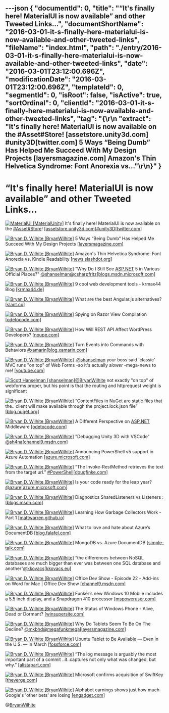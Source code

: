 ---json
{
  "documentId": 0,
  "title": "“It's finally here! MaterialUI is now available” and other Tweeted Links…",
  "documentShortName": "2016-03-01-it-s-finally-here-materialui-is-now-available-and-other-tweeted-links",
  "fileName": "index.html",
  "path": "./entry/2016-03-01-it-s-finally-here-materialui-is-now-available-and-other-tweeted-links",
  "date": "2016-03-01T23:12:00.696Z",
  "modificationDate": "2016-03-01T23:12:00.696Z",
  "templateId": 0,
  "segmentId": 0,
  "isRoot": false,
  "isActive": true,
  "sortOrdinal": 0,
  "clientId": "2016-03-01-it-s-finally-here-materialui-is-now-available-and-other-tweeted-links",
  "tag": "{\r\n  \"extract\": \"It's finally here! MaterialUI is now available on the #Asset#Store! [assetstore.unity3d.com] #unity3D[twitter.com]  5 Ways “Being Dumb” Has Helped Me Succeed With My Design Projects [layersmagazine.com]  Amazon's Thin Helvetica Syndrome: Font Anorexia vs...\"\r\n}"
}
---

# “It's finally here! MaterialUI is now available” and other Tweeted Links…

[<img alt="MaterialUI [MaterialUnity]" src="https://songhay.blob.core.windows.net/shared-social-twitter/MaterialUnity.png">](http://www.materialunity.com/ "MaterialUI [MaterialUnity]") It's finally here! MaterialUI is now available on the [#Asset](http://search.twitter.com/search?q=%23Asset)[#Store](http://search.twitter.com/search?q=%23Store)! [[assetstore.unity3d.com]](https://www.assetstore.unity3d.com/en/#!/content/51870)[#unity3D](http://search.twitter.com/search?q=%23unity3D)[[twitter.com]](https://twitter.com/MaterialUnity/status/689711205351559168/photo/1)

[<img alt="Bryan D. Wilhite [BryanWilhite]" src="https://songhay.blob.core.windows.net/shared-social-twitter/BryanWilhite.jpeg">](http://songhayblog.azurewebsites.net/ "Bryan D. Wilhite [BryanWilhite]") 5 Ways “Being Dumb” Has Helped Me Succeed With My Design Projects [[layersmagazine.com]](http://layersmagazine.com/5-ways-being-dumb-has-helped-me-succeed-with-projects.html)

[<img alt="Bryan D. Wilhite [BryanWilhite]" src="https://songhay.blob.core.windows.net/shared-social-twitter/BryanWilhite.jpeg">](http://songhayblog.azurewebsites.net/ "Bryan D. Wilhite [BryanWilhite]") Amazon's Thin Helvetica Syndrome: Font Anorexia vs. Kindle Readability [[news.slashdot.org]](http://news.slashdot.org/story/16/02/05/1727234/amazons-thin-helvetica-syndrome-font-anorexia-vs-kindle-readability?utm_source=feedly1.0mainlinkanon&utm_medium=feed)

[<img alt="Bryan D. Wilhite [BryanWilhite]" src="https://songhay.blob.core.windows.net/shared-social-twitter/BryanWilhite.jpeg">](http://songhayblog.azurewebsites.net/ "Bryan D. Wilhite [BryanWilhite]") "Why Do I Still See [ASP.NET](http://www.asp.net/) 5 in Various Official Places?" [@shanselman](http://twitter.com/shanselman)[@csharpfritz](http://twitter.com/csharpfritz)[[blogs.msdn.microsoft.com]](https://blogs.msdn.microsoft.com/webdev/2016/02/01/an-update-on-asp-net-core-and-net-core/)

[<img alt="Bryan D. Wilhite [BryanWilhite]" src="https://songhay.blob.core.windows.net/shared-social-twitter/BryanWilhite.jpeg">](http://songhayblog.azurewebsites.net/ "Bryan D. Wilhite [BryanWilhite]") 9 cool web development tools - krmax44 Blog [[krmax44.de]](https://krmax44.de/2016/02/01/9-cool-website-development-tools/)

[<img alt="Bryan D. Wilhite [BryanWilhite]" src="https://songhay.blob.core.windows.net/shared-social-twitter/BryanWilhite.jpeg">](http://songhayblog.azurewebsites.net/ "Bryan D. Wilhite [BryanWilhite]") What are the best Angular.js alternatives? [[slant.co]](http://www.slant.co/topics/4306/~angular-js-alternatives)

[<img alt="Bryan D. Wilhite [BryanWilhite]" src="https://songhay.blob.core.windows.net/shared-social-twitter/BryanWilhite.jpeg">](http://songhayblog.azurewebsites.net/ "Bryan D. Wilhite [BryanWilhite]") Spying on Razor View Compilation [[odetocode.com]](http://odetocode.com/blogs/scott/archive/2016/02/03/spying-on-razor-view-compilation.aspx)

[<img alt="Bryan D. Wilhite [BryanWilhite]" src="https://songhay.blob.core.windows.net/shared-social-twitter/BryanWilhite.jpeg">](http://songhayblog.azurewebsites.net/ "Bryan D. Wilhite [BryanWilhite]") How Will REST API Affect WordPress Developers? [[noupe.com]](http://www.noupe.com/development/cms/how-will-rest-api-affect-wordpress-developers.html)

[<img alt="Bryan D. Wilhite [BryanWilhite]" src="https://songhay.blob.core.windows.net/shared-social-twitter/BryanWilhite.jpeg">](http://songhayblog.azurewebsites.net/ "Bryan D. Wilhite [BryanWilhite]") Turn Events into Commands with Behaviors [#xamarin](http://search.twitter.com/search?q=%23xamarin)[[blog.xamarin.com]](https://blog.xamarin.com/turn-events-into-commands-with-behaviors/)

[<img alt="Bryan D. Wilhite [BryanWilhite]" src="https://songhay.blob.core.windows.net/shared-social-twitter/BryanWilhite.jpeg">](http://songhayblog.azurewebsites.net/ "Bryan D. Wilhite [BryanWilhite]") .[@shanselman](http://twitter.com/shanselman) your boss said 'classic' MVC runs "on top" of Web Forms -so it's actually *slower* -mega-news to me! [[youtube.com]](https://www.youtube.com/watch?v=g2a4W6Q7aRw&feature=youtu.be)

[<img alt="Scott Hanselman [shanselman]" src="https://songhay.blob.core.windows.net/shared-social-twitter/shanselman.jpeg">](http://hanselman.com/ "Scott Hanselman [shanselman]")[@BryanWilhite](http://twitter.com/BryanWilhite) not exactly "on top" of webforms proper, but his point is that the routing and httprequest weight is significant

[<img alt="Bryan D. Wilhite [BryanWilhite]" src="https://songhay.blob.core.windows.net/shared-social-twitter/BryanWilhite.jpeg">](http://songhayblog.azurewebsites.net/ "Bryan D. Wilhite [BryanWilhite]") “ContentFiles in NuGet are static files that the.. client will make available through the project.lock.json file” [[blog.nuget.org]](http://blog.nuget.org/20160126/nuget-contentFiles-demystified.html)

[<img alt="Bryan D. Wilhite [BryanWilhite]" src="https://songhay.blob.core.windows.net/shared-social-twitter/BryanWilhite.jpeg">](http://songhayblog.azurewebsites.net/ "Bryan D. Wilhite [BryanWilhite]") A Different Perspective on [ASP.NET](http://www.asp.net/) Middleware [[odetocode.com]](http://odetocode.com/blogs/scott/archive/2016/02/01/a-different-perspective-on-asp-net-middleware.aspx)

[<img alt="Bryan D. Wilhite [BryanWilhite]" src="https://songhay.blob.core.windows.net/shared-social-twitter/BryanWilhite.jpeg">](http://songhayblog.azurewebsites.net/ "Bryan D. Wilhite [BryanWilhite]") "Debugging Unity 3D with VSCode" [@sh4na](http://twitter.com/sh4na)[[channel9.msdn.com]](https://channel9.msdn.com/coding4fun/blog/Debugging-Unity-3D-with-VSCode)

[<img alt="Bryan D. Wilhite [BryanWilhite]" src="https://songhay.blob.core.windows.net/shared-social-twitter/BryanWilhite.jpeg">](http://songhayblog.azurewebsites.net/ "Bryan D. Wilhite [BryanWilhite]") Announcing PowerShell v5 support in Azure Automation [[azure.microsoft.com]](https://azure.microsoft.com/en-us/blog/announcing-powershell-v5-support-azure-automation/)

[<img alt="Bryan D. Wilhite [BryanWilhite]" src="https://songhay.blob.core.windows.net/shared-social-twitter/BryanWilhite.jpeg">](http://songhayblog.azurewebsites.net/ "Bryan D. Wilhite [BryanWilhite]") “The Invoke-RestMethod retrieves the text from the target url.” [#PowerShell](http://search.twitter.com/search?q=%23PowerShell)[[dougfinke.com]](http://dougfinke.com/blog/web-scraping-with-powershell-csv-files/)

[<img alt="Bryan D. Wilhite [BryanWilhite]" src="https://songhay.blob.core.windows.net/shared-social-twitter/BryanWilhite.jpeg">](http://songhayblog.azurewebsites.net/ "Bryan D. Wilhite [BryanWilhite]") Is your code ready for the leap year? [@azure](http://twitter.com/azure)[[azure.microsoft.com]](https://azure.microsoft.com/en-us/blog/is-your-code-ready-for-the-leap-year/)

[<img alt="Bryan D. Wilhite [BryanWilhite]" src="https://songhay.blob.core.windows.net/shared-social-twitter/BryanWilhite.jpeg">](http://songhayblog.azurewebsites.net/ "Bryan D. Wilhite [BryanWilhite]") Diagnostics SharedListeners vs Listeners : [[blogs.msdn.com]](http://blogs.msdn.com/b/technet/archive/2010/01/27/diagnostics-sharedlisteners-vs-listeners.aspx)

[<img alt="Bryan D. Wilhite [BryanWilhite]" src="https://songhay.blob.core.windows.net/shared-social-twitter/BryanWilhite.jpeg">](http://songhayblog.azurewebsites.net/ "Bryan D. Wilhite [BryanWilhite]") Learning How Garbage Collectors Work - Part 1 [[mattwarren.github.io]](http://mattwarren.github.io/2016/02/04/learning-how-garbage-collectors-work-part-1/)

[<img alt="Bryan D. Wilhite [BryanWilhite]" src="https://songhay.blob.core.windows.net/shared-social-twitter/BryanWilhite.jpeg">](http://songhayblog.azurewebsites.net/ "Bryan D. Wilhite [BryanWilhite]") What to love and hate about Azure’s DocumentDB [[blog.falafel.com]](http://blog.falafel.com/4-what-to-love-and-hate-about-azures-documentdb/)

[<img alt="Bryan D. Wilhite [BryanWilhite]" src="https://songhay.blob.core.windows.net/shared-social-twitter/BryanWilhite.jpeg">](http://songhayblog.azurewebsites.net/ "Bryan D. Wilhite [BryanWilhite]") MongoDB vs. Azure DocumentDB [[simple-talk.com]](https://www.simple-talk.com/cloud/cloud-data/mongodb-vs.-azure-documentdb/)

[<img alt="Bryan D. Wilhite [BryanWilhite]" src="https://songhay.blob.core.windows.net/shared-social-twitter/BryanWilhite.jpeg">](http://songhayblog.azurewebsites.net/ "Bryan D. Wilhite [BryanWilhite]") “the differences between NoSQL databases are much bigger than ever was between one SQL database and another”[@kkovacs](http://twitter.com/kkovacs)[[kkovacs.eu]](http://kkovacs.eu/cassandra-vs-mongodb-vs-couchdb-vs-redis)

[<img alt="Bryan D. Wilhite [BryanWilhite]" src="https://songhay.blob.core.windows.net/shared-social-twitter/BryanWilhite.jpeg">](http://songhayblog.azurewebsites.net/ "Bryan D. Wilhite [BryanWilhite]") Office Dev Show - Episode 22 - Add-ins on Word for Mac | Office Dev Show [[channel9.msdn.com]](https://channel9.msdn.com/Shows/Office-Dev-Show/Office-Dev-Show-Episode-22-Add-ins-on-Word-for-Mac)

[<img alt="Bryan D. Wilhite [BryanWilhite]" src="https://songhay.blob.core.windows.net/shared-social-twitter/BryanWilhite.jpeg">](http://songhayblog.azurewebsites.net/ "Bryan D. Wilhite [BryanWilhite]") Funker’s new Windows 10 Mobile includes a 5.5 inch display, and a Snapdragon 410 processor [[mspoweruser.com]](http://mspoweruser.com/funkers-new-windows-10-mobile-includes-a-5-5-inch-display-and-a-snapdragon-410-processor/)

[<img alt="Bryan D. Wilhite [BryanWilhite]" src="https://songhay.blob.core.windows.net/shared-social-twitter/BryanWilhite.jpeg">](http://songhayblog.azurewebsites.net/ "Bryan D. Wilhite [BryanWilhite]") The Status of Windows Phone - Alive, Dead or Dormant? [[winsupersite.com]](http://winsupersite.com/windows-phone/status-windows-phone-alive-dead-or-dormant)

[<img alt="Bryan D. Wilhite [BryanWilhite]" src="https://songhay.blob.core.windows.net/shared-social-twitter/BryanWilhite.jpeg">](http://songhayblog.azurewebsites.net/ "Bryan D. Wilhite [BryanWilhite]") Why Do Tablets Seem To Be On The Decline? [@mkbhd](http://twitter.com/mkbhd)[@megafunkmega](http://twitter.com/megafunkmega)[[layersmagazine.com]](http://layersmagazine.com/why-do-tablets-seem-to-be-on-decline.html)

[<img alt="Bryan D. Wilhite [BryanWilhite]" src="https://songhay.blob.core.windows.net/shared-social-twitter/BryanWilhite.jpeg">](http://songhayblog.azurewebsites.net/ "Bryan D. Wilhite [BryanWilhite]") Ubuntu Tablet to Be Available — Even in the U.S. — in March [[fossforce.com]](http://fossforce.com/2016/02/ubuntu-tablet-to-be-available-even-in-the-u-s-in-march/)

[<img alt="Bryan D. Wilhite [BryanWilhite]" src="https://songhay.blob.core.windows.net/shared-social-twitter/BryanWilhite.jpeg">](http://songhayblog.azurewebsites.net/ "Bryan D. Wilhite [BryanWilhite]") “The log message is arguably the most important part of a commit ..it..captures not only what was changed, but why.” [[alistapart.com]](http://alistapart.com/article/the-art-of-the-commit)

[<img alt="Bryan D. Wilhite [BryanWilhite]" src="https://songhay.blob.core.windows.net/shared-social-twitter/BryanWilhite.jpeg">](http://songhayblog.azurewebsites.net/ "Bryan D. Wilhite [BryanWilhite]") Microsoft confirms acquisition of SwiftKey [[theverge.com]](http://www.theverge.com/2016/2/3/10903476/microsoft-swiftkey-acquisition-keyboard-artificial-intelligence)

[<img alt="Bryan D. Wilhite [BryanWilhite]" src="https://songhay.blob.core.windows.net/shared-social-twitter/BryanWilhite.jpeg">](http://songhayblog.azurewebsites.net/ "Bryan D. Wilhite [BryanWilhite]") Alphabet earnings shows just how much Google's 'other bets' are losing [[engadget.com]](http://www.engadget.com/2016/02/01/google-alphabet-q4-2015-earnings/)

@[BryanWilhite](https://twitter.com/BryanWilhite)
